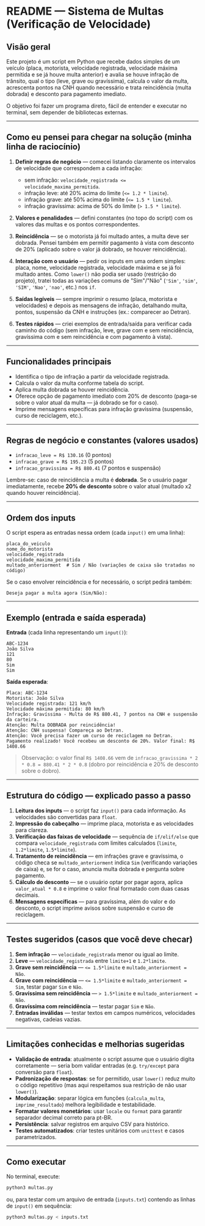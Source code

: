 # README — Sistema de Multas (Verificação de Velocidade)

## Visão geral

Este projeto é um script em Python que recebe dados simples de um veículo (placa, motorista, velocidade registrada, velocidade máxima permitida e se já houve multa anterior) e avalia se houve infração de trânsito, qual o tipo (leve, grave ou gravíssima), calcula o valor da multa, acrescenta pontos na CNH quando necessário e trata reincidência (multa dobrada) e desconto para pagamento imediato.

O objetivo foi fazer um programa direto, fácil de entender e executar no terminal, sem depender de bibliotecas externas.

---

## Como eu pensei para chegar na solução (minha linha de raciocínio)

1. **Definir regras de negócio** — comecei listando claramente os intervalos de velocidade que correspondem a cada infração:

   * sem infração: `velocidade_registrada <= velocidade_maxima_permitida`.
   * infração leve: até 20% acima do limite (`<= 1.2 * limite`).
   * infração grave: até 50% acima do limite (`<= 1.5 * limite`).
   * infração gravíssima: acima de 50% do limite (`> 1.5 * limite`).

2. **Valores e penalidades** — defini constantes (no topo do script) com os valores das multas e os pontos correspondentes.

3. **Reincidência** — se o motorista já foi multado antes, a multa deve ser dobrada. Pensei também em permitir pagamento à vista com desconto de 20% (aplicado sobre o valor já dobrado, se houver reincidência).

4. **Interação com o usuário** — pedir os inputs em uma ordem simples: placa, nome, velocidade registrada, velocidade máxima e se já foi multado antes. Como `lower()` não podia ser usado (restrição do projeto), tratei todas as variações comuns de "Sim"/"Não" (`'Sim'`, `'sim'`, `'SIM'`, `'Nao'`, `'nao'`, etc.) nos `if`.

5. **Saídas legíveis** — sempre imprimir o resumo (placa, motorista e velocidades) e depois as mensagens de infração, detalhando multa, pontos, suspensão da CNH e instruções (ex.: comparecer ao Detran).

6. **Testes rápidos** — criei exemplos de entrada/saída para verificar cada caminho do código (sem infração, leve, grave com e sem reincidência, gravíssima com e sem reincidência e com pagamento à vista).

---

## Funcionalidades principais

* Identifica o tipo de infração a partir da velocidade registrada.
* Calcula o valor da multa conforme tabela do script.
* Aplica multa dobrada se houver reincidência.
* Oferece opção de pagamento imediato com 20% de desconto (paga-se sobre o valor atual da multa — já dobrado se for o caso).
* Imprime mensagens específicas para infração gravíssima (suspensão, curso de reciclagem, etc.).

---

## Regras de negócio e constantes (valores usados)

* `infracao_leve = R$ 130.16` (0 pontos)
* `infracao_grave = R$ 195.23` (5 pontos)
* `infracao_gravissima = R$ 880.41` (7 pontos e suspensão)

Lembre-se: caso de reincidência a multa é **dobrada**. Se o usuário pagar imediatamente, recebe **20% de desconto** sobre o valor atual (multado x2 quando houver reincidência).

---

## Ordem dos inputs

O script espera as entradas nessa ordem (cada `input()` em uma linha):

```
placa_do_veiculo
nome_do_motorista
velocidade_registrada
velocidade_maxima_permitida
multado_anteriorment  # Sim / Não (variações de caixa são tratadas no código)
```

Se o caso envolver reincidência e for necessário, o script pedirá também:

```
Deseja pagar a multa agora (Sim/Não):
```

---

## Exemplo (entrada e saída esperada)

**Entrada** (cada linha representando um `input()`):

```
ABC-1234
João Silva
121
80
Sim
Sim
```

**Saída esperada**:

```
Placa: ABC-1234
Motorista: João Silva
Velocidade registrada: 121 km/h
Velocidade máxima permitida: 80 km/h
Infração: Gravíssima - Multa de R$ 880.41, 7 pontos na CNH e suspensão da carteira.
Atenção: Multa DOBRADA por reincidência!
Atenção: CNH suspensa! Compareça ao Detran.
Atenção: Você precisa fazer um curso de reciclagem no Detran.
Pagamento realizado! Você recebeu um desconto de 20%. Valor final: R$ 1408.66
```

> Observação: o valor final `R$ 1408.66` vem de `infracao_gravissima * 2 * 0.8 = 880.41 * 2 * 0.8` (dobro por reincidência e 20% de desconto sobre o dobro).

---

## Estrutura do código — explicado passo a passo

1. **Leitura dos inputs** — o script faz `input()` para cada informação. As velocidades são convertidas para `float`.
2. **Impressão do cabeçalho** — imprime placa, motorista e as velocidades para clareza.
3. **Verificação das faixas de velocidade** — sequência de `if/elif/else` que compara `velocidade_registrada` com limites calculados (`limite`, `1.2*limite`, `1.5*limite`).
4. **Tratamento de reincidência** — em infrações grave e gravíssima, o código checa se `multado_anteriorment` indica `Sim` (verificando variações de caixa) e, se for o caso, anuncia multa dobrada e pergunta sobre pagamento.
5. **Cálculo do desconto** — se o usuário optar por pagar agora, aplica `valor_atual * 0.8` e imprime o valor final formatado com duas casas decimais.
6. **Mensagens específicas** — para gravíssima, além do valor e do desconto, o script imprime avisos sobre suspensão e curso de reciclagem.

---

## Testes sugeridos (casos que você deve checar)

1. **Sem infração** — `velocidade_registrada` menor ou igual ao limite.
2. **Leve** — `velocidade_registrada` entre `limite+1` e `1.2*limite`.
3. **Grave sem reincidência** — `<= 1.5*limite` e `multado_anteriorment = Não`.
4. **Grave com reincidência** — `<= 1.5*limite` e `multado_anteriorment = Sim`, testar pagar `Sim` e `Não`.
5. **Gravíssima sem reincidência** — `> 1.5*limite` e `multado_anteriorment = Não`.
6. **Gravíssima com reincidência** — testar pagar `Sim` e `Não`.
7. **Entradas inválidas** — testar textos em campos numéricos, velocidades negativas, cadeias vazias.

---

## Limitações conhecidas e melhorias sugeridas

* **Validação de entrada**: atualmente o script assume que o usuário digita corretamente — seria bom validar entradas (e.g. `try/except` para conversão para `float`).
* **Padronização de respostas**: se for permitido, usar `lower()` reduz muito o código repetitivo (mas aqui respeitamos sua restrição de não usar `lower()`).
* **Modularização**: separar lógica em funções (`calcula_multa`, `imprime_resultado`) melhora legibilidade e testabilidade.
* **Formatar valores monetários**: usar `locale` ou `format` para garantir separador decimal correto para pt-BR.
* **Persistência**: salvar registros em arquivo CSV para histórico.
* **Testes automatizados**: criar testes unitários com `unittest` e casos parametrizados.

---

## Como executar

No terminal, execute:

```bash
python3 multas.py
```

ou, para testar com um arquivo de entrada (`inputs.txt`) contendo as linhas de `input()` em sequência:

```bash
python3 multas.py < inputs.txt
```


